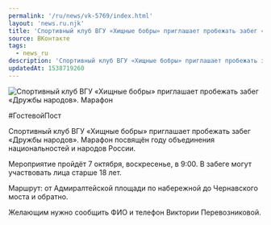 ```yaml
---
permalink: '/ru/news/vk-5769/index.html'
layout: 'news.ru.njk'
title: 'Спортивный клуб ВГУ «Хищные бобры» приглашает пробежать забег «Дружбы народов».'
source: ВКонтакте
tags:
  - news_ru
description: 'Спортивный клуб ВГУ «Хищные бобры» приглашает пробежать забег «Дружбы народов».'
updatedAt: 1538719260
---
```

![Спортивный клуб ВГУ «Хищные бобры» приглашает пробежать забег «Дружбы народов». Марафон](https://sun9-59.userapi.com/impf/c850728/v850728748/17ddd/GLeuQKdVsxw.jpg?size=1280x720&quality=96&sign=814c1dd217e111b446c61d48f8decbc2&c_uniq_tag=JSM2g296aEGTnfnIu07_fNTyLTsYZQOaOPykN79Ok2I&type=album)

#ГостевойПост

Спортивный клуб ВГУ «Хищные бобры» приглашает пробежать забег «Дружбы народов». Марафон посвящён году объединения национальностей и народов России.

Мероприятие пройдёт 7 октября, воскресенье, в 9:00. В забеге могут участвовать лица старше 18 лет.

Маршрут: от Адмиралтейской площади по набережной до Чернавского моста и обратно.

Желающим нужно сообщить ФИО и телефон Виктории Перевозниковой.
